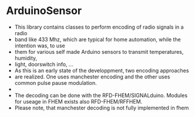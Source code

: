 # ArduinoSensor

*   This library contains classes to perform encoding of radio signals in a radio 
*   band like 433 Mhz, which are typical for home automation, while the intention was, to use
*   them for various self made Arduino sensors to transmit temperatures, humidity,
*   light, doorswitch info, ...
*   As this is an early state of the developpment, two encoding approaches
*   are realized. One uses manchester encoding and the other uses common pulse pause modulation.
* 
*   The decoding can be done with the RFD-FHEM/SIGNALduino. Modules for useage in FHEM exists also RFD-FHEM/RFFHEM.
*   Please note, that manchester decoding is not fully implemented in fhem
